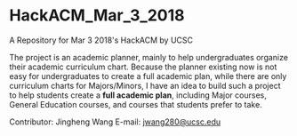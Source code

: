 # HackACM_Mar_3_2018
A Repository for Mar 3 2018's HackACM by UCSC

The project is an academic planner, mainly to help undergraduates organize their academic curriculum chart.
Because the planner existing now is not easy for undergraduates to create a full academic plan,
while there are only curriculum charts for Majors/Minors,
I have an idea to build such a project to help students create a **full academic plan**, including Major courses,
General Education courses, and courses that students prefer to take.

Contributor: Jingheng Wang
E-mail: jwang280@ucsc.edu